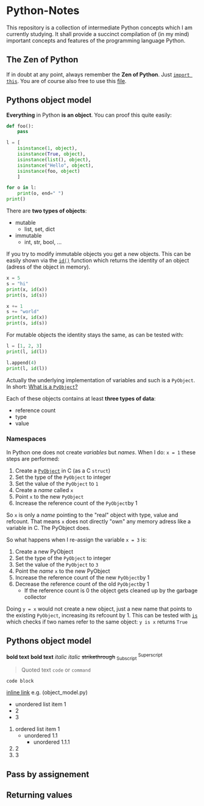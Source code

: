 <!-- Just a test comment -->
# Python-Notes

This repository is a collection of intermediate Python concepts which I am currently studying.
It shall provide a succinct compilation of (in my mind) important concepts and features
of the programming language Python.


## The Zen of Python

If in doubt at any point, always remember the **Zen of Python**.
Just [`import this`](https://peps.python.org/pep-0020/).
You are of course also free to use this [file](zen_of_python.py).


## Pythons object model

**Everything** in Python **is an object**.
You can proof this quite easily:
```python
def foo():
    pass

l = [
    isinstance(1, object), 
    isinstance(True, object),
    isinstance(list(), object),
    isinstance("Hello", object),
    isinstance(foo, object)
    ]

for o in l:
    print(o, end=" ")
print()
```

There are **two types of objects**:
* mutable
  * list, set, dict
* immutable
  * int, str, bool, ...

If you try to modify immutable objects you get a new objects. This can be easily shown
via the [`id()`](https://docs.python.org/3/library/functions.html#id)
function which returns the identity of an object (adress of the object in memory).
```python
x = 5
s = "hi"
print(x, id(x))
print(s, id(s))

x += 1
s += "world"
print(x, id(x))
print(s, id(s))
```

For mutable objects the identity stays the same, as can be tested with:
```python
l = [1, 2, 3]
print(l, id(l))

l.append(4)
print(l, id(l))
```

Actually the underlying implementation of variables and such is a `PyObject`.
In short: [What is a `PyObject`?](https://stackoverflow.com/a/27683778)

Each of these objects contains at least **three types of data**:
* reference count
* type
* value


### Namespaces

In Python one does not create *variables* but *names*.
When I do: `x = 1` these steps are performed:
1. Create a [`PyObject`](https://docs.python.org/3/c-api/structures.html#c.PyObject) in C (as a C `struct`)
2. Set the type of the `PyObject` to integer
3. Set the value of the `PyObject` to `1`
4. Create a *name* called `x`
5. Point `x` to the new `PyObject`
6. Increase the reference count of the `PyObject`by 1

So `x` is only a *name* pointing to the "real" object with type, value and refcount.
That means `x` does not directly "own" any memory adress like a variable in C.
The PyObject does.

So what happens when I re-assign the variable `x = 3` is:
1. Create a new PyObject
2. Set the type of the `PyObject` to integer
3. Set the value of the `PyObject` to `3`
4. Point the *name* `x` to the new PyObject
5. Increase the reference count of the new `PyObject`by 1
6. Decrease the reference count of the old `PyObject`by 1
   * If the reference count is 0 the object gets cleaned up by the garbage collector

Doing `y = x` would not create a new object, just a new name that points to the 
existing `PyObject`, increasing its refcount by 1.
This can be tested with [`is`](https://stackoverflow.com/a/133024) 
which checks if two names refer to the same object: `y is x` returns `True`


## Pythons object model

**bold text** __bold text__
*italic* _italic_
~~strikethrough~~
<sub>Subscript</sub>
<sup>Superscript</sup>
> Quoted text
`code` or `command`
```
code block
```
[inline link](URL) e.g. (object_model.py)
* unordered list item 1
* 2
* 3

1. ordered list item 1
   * unordered 1.1
     * unordered 1.1.1
2. 2
3. 3


## Pass by assignement


## Returning values
